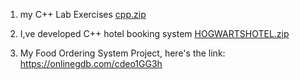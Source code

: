 
1. my C++ Lab Exercises
[cpp.zip](https://github.com/user-attachments/files/21208271/cpp.zip)

2. I,ve developed C++ hotel booking system 
[HOGWARTSHOTEL.zip](https://github.com/user-attachments/files/21208304/HOGWARTSHOTEL.zip)

3. My Food Ordering System Project, here's the link: 
https://onlinegdb.com/cdeo1GG3h
